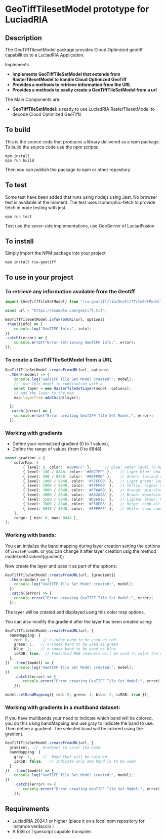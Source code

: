 # GeoTiffTilesetModel prototype for LuciadRIA 

## Description
The GeoTiffTilesetModel package provides Cloud Optimized geotiff  capabilities to a LuciadRIA Application.

Implements
* __Implements GeoTiffTileSetModel that extends from RasterTilesetModel to handle Cloud Optimized GeoTiff__
* __Provides a methods to retrieve information from the URL__ 
* __Provides a methods to easily create a GeoTiffTileSetModel from a url__

The Main Components are:

* __GeoTiffTileSetModel__: a ready to use LuciadRIA RasterTilesetModel to decode Cloud Optimized GeoTiffs


## To build
This is the source code that produces a library delivered as a npm package. 
To build the source code use the npm scripts:
```
npm install
npm run build
```
Then you can publish the package to npm or other repository

## To test
Some test have been added that runs using nodejs using Jest. No browser test is available at the moment.
The test uses isomorphic-fetch to provide fetch in node testing with jest.
```
npm run test
```
Test use the sever-side implementations, use GeoServer of LuciadFusion 


## To install

Simply import the NPM package into your project

```
npm install ria-geotiff
```

## To use in your project
 
### To retrieve any information available from the Geotiff 
```typescript
import {GeoTiffTileSetModel} from "ria-geotiff/lib/GeoTiffTileSetModel";

const url = "https://example.com/geotiff.tif";

GeoTiffTileSetModel.infoFromURL(url, options)
.then((info) => {
    console.log("GeoTIFF Info:", info);
})
.catch((error) => {
    console.error("Error retrieving GeoTIFF info:", error);
});
```
### To create a GeoTiffTileSetModel from a URL 
```typescript
GeoTiffTileSetModel.createFromURL(url, options)
  .then((model) => {
    console.log("GeoTIFF Tile Set Model created:", model);
    //  use this model in combination with a 
    const layer = new RasterTileSetLayer(model, options);
    // Add the layer to the map
    map.layerTree.addChild(layer);  

  })
  .catch((error) => {
    console.error("Error creating GeoTIFF Tile Set Model:", error);
  });
```

### Working with gradients
- Define your normalized gradient (0 to 1 values), 
- Define the range of values (from 0 to 8848) 
```typescript
const gradient = {
    colorMap: [
        { level: 0, color: '#0000FF' },      // Blue: water level (0 meters)
        { level: 100 / 8848, color: '#0077FF' },    // Light blue: shallow water (100 meters)
        { level: 500 / 8848, color: '#00FF00' },    // Green: lowland vegetation (500 meters)
        { level: 1000 / 8848, color: '#77FF00' },   // Light green: lowland vegetation (1,000 meters)
        { level: 2000 / 8848, color: '#FFFF00' },   // Yellow: higher vegetation/fields (2,000 meters)
        { level: 3000 / 8848, color: '#FFAA00' },   // Orange: mid-elevation (3,000 meters)
        { level: 4000 / 8848, color: '#A52A2A' },   // Brown: mountains (4,000 meters)
        { level: 5500 / 8848, color: '#D2691E' },   // Lighter brown: high mountains (5,500 meters)
        { level: 7000 / 8848, color: '#F5DEB3' },   // Beige: high altitude (7,000 meters)
        { level: 8848 / 8848, color: '#FFFFFF' },   // White: snow caps/high peaks (8,848 meters - Mount Everest)
    ],
    range: { min: 0, max: 8848 },
};
```

### Working with bands:
You can initialize the band mapping during layer creation setting the options of `createFromURL` 
or you can change it after layer creation usig the method model.setGradient(gradient);


Now create the layer and pass it as part of the options:
```typescript
GeoTiffTileSetModel.createFromURL(url, {gradient})
  .then((model) => {
    console.log("GeoTIFF Tile Set Model created:", model);
  })
  .catch((error) => {
    console.error("Error creating GeoTIFF Tile Set Model:", error);
  });
```
The layer will be created and displayed using this color map options.

You can also modify the gradient after the layer has been created using:
```typescript
GeoTiffTileSetModel.createFromURL(url, {
  bandMapping: {
    red: 0,      // n-index band to be used as red
    green: 1,   // n-index band to be used as green
    blue: 2,    // n-index band to be used as blue
    isRGB: true,  // Indicated RGB channels will be used to color the map
  },
})  .then((model) => {
    console.log("GeoTIFF Tile Set Model created:", model);
})
    .catch((error) => {
        console.error("Error creating GeoTIFF Tile Set Model:", error);
    });
```

```typescript
model.setBandMapping({ red: 0, green: 1, blue: 2, isRGB: true });
```

### Working with gradients in a multiband dataset:
If you have multibands your need to indicate which band will be colored, you do this using bandMapping and use gray to indicate the band to use.
Then define a gradient.  The selected band will be colored using the gradient.
```typescript
GeoTiffTileSetModel.createFromURL(url, {
  gradient,  //  Gradient to color tha band
  bandMapping: {
    gray: 2,     //  Band that will be colored
    isRGB: false,   // Indicate only one band is to be used
  }
})  .then((model) => {
    console.log("GeoTIFF Tile Set Model created:", model);
})
    .catch((error) => {
        console.error("Error creating GeoTIFF Tile Set Model:", error);
    });
```

## Requirements
* LuciadRIA 2024.1 or higher (place it on a local npm repository for instance verdaccio )
* A ES6 or Typescript capable transpiler. 
